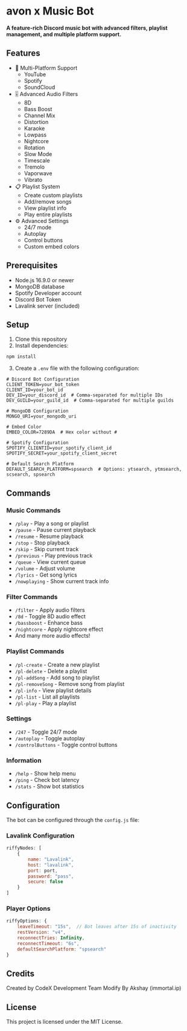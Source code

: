 # avon x Music Bot

**A feature-rich Discord music bot with advanced filters, playlist management, and multiple platform support.**

## Features

- 🎵 Multi-Platform Support
  - YouTube
  - Spotify
  - SoundCloud
- 🎚️ Advanced Audio Filters
  - 8D
  - Bass Boost
  - Channel Mix
  - Distortion
  - Karaoke
  - Lowpass
  - Nightcore
  - Rotation
  - Slow Mode
  - Timescale
  - Tremolo
  - Vaporwave
  - Vibrato
- 📋 Playlist System
  - Create custom playlists
  - Add/remove songs
  - View playlist info
  - Play entire playlists
- ⚙️ Advanced Settings
  - 24/7 mode
  - Autoplay
  - Control buttons
  - Custom embed colors

## Prerequisites

- Node.js 16.9.0 or newer
- MongoDB database
- Spotify Developer account
- Discord Bot Token
- Lavalink server (included)

## Setup

1. Clone this repository
2. Install dependencies:
```bash
npm install
```

3. Create a `.env` file with the following configuration:
```env
# Discord Bot Configuration
CLIENT_TOKEN=your_bot_token
CLIENT_ID=your_bot_id
DEV_ID=your_discord_id  # Comma-separated for multiple IDs
DEV_GUILD=your_guild_id  # Comma-separated for multiple guilds

# MongoDB Configuration
MONGO_URI=your_mongodb_uri

# Embed Color
EMBED_COLOR=7289DA  # Hex color without #

# Spotify Configuration
SPOTIFY_CLIENTID=your_spotify_client_id
SPOTIFY_SECRET=your_spotify_client_secret

# Default Search Platform
DEFAULT_SEARCH_PLATFORM=spsearch  # Options: ytsearch, ytmsearch, scsearch, spsearch
```

## Commands

### Music Commands
- `/play` - Play a song or playlist
- `/pause` - Pause current playback
- `/resume` - Resume playback
- `/stop` - Stop playback
- `/skip` - Skip current track
- `/previous` - Play previous track
- `/queue` - View current queue
- `/volume` - Adjust volume
- `/lyrics` - Get song lyrics
- `/nowplaying` - Show current track info

### Filter Commands
- `/filter` - Apply audio filters
- `/8d` - Toggle 8D audio effect
- `/bassboost` - Enhance bass
- `/nightcore` - Apply nightcore effect
- And many more audio effects!

### Playlist Commands
- `/pl-create` - Create a new playlist
- `/pl-delete` - Delete a playlist
- `/pl-addSong` - Add song to playlist
- `/pl-removeSong` - Remove song from playlist
- `/pl-info` - View playlist details
- `/pl-list` - List all playlists
- `/pl-play` - Play a playlist

### Settings
- `/247` - Toggle 24/7 mode
- `/autoplay` - Toggle autoplay
- `/controlButtons` - Toggle control buttons

### Information
- `/help` - Show help menu
- `/ping` - Check bot latency
- `/stats` - Show bot statistics

## Configuration

The bot can be configured through the `config.js` file:

### Lavalink Configuration
```javascript
riffyNodes: [
    {
        name: "Lavalink",
        host: "lavalink",
        port: port,
        password: "pass",
        secure: false
    }
]
```

### Player Options
```javascript
riffyOptions: {
    leaveTimeout: "15s",  // Bot leaves after 15s of inactivity
    restVersion: "v4",
    reconnectTries: Infinity,
    reconnectTimeout: "6s",
    defaultSearchPlatform: "spsearch"
}
```

## Credits

Created by CodeX Development Team Modify By Akshay (immortal.ip)

## License

This project is licensed under the MIT License.
